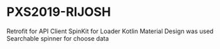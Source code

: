 # PXS2019-RIJOSH
Retrofit for API Client
SpinKit for Loader
Kotlin
Material Design was used
Searchable spinner for choose data

